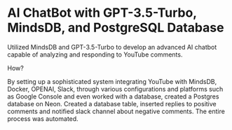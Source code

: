# AI ChatBot with GPT-3.5-Turbo, MindsDB, and PostgreSQL Database

Utilized MindsDB and GPT-3.5-Turbo to develop an advanced AI chatbot capable of analyzing and responding to YouTube comments. 

How? 

By setting up a sophisticated system integrating YouTube with MindsDB, Docker, OPENAI, Slack, through various configurations and platforms such as Google Console and even worked with a database, created a Postgres database on Neon. Created a database table, inserted replies to positive comments and notified slack channel about negative comments. The entire process was automated.
